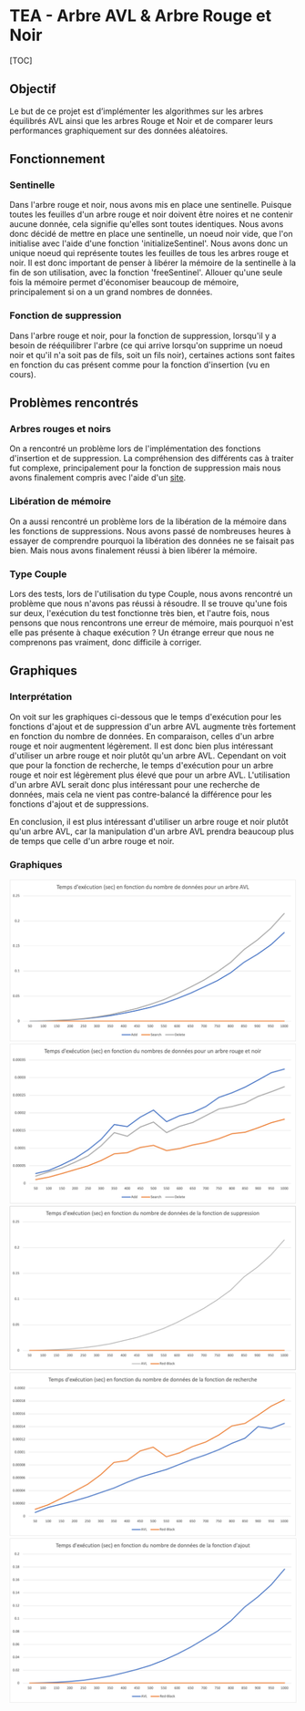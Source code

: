 # TEA - Arbre AVL & Arbre Rouge et Noir

[TOC]

## Objectif

Le but de ce projet est d’implémenter les algorithmes sur les arbres équilibrés AVL ainsi que les arbres Rouge et Noir et de comparer leurs performances graphiquement sur des données aléatoires.

## Fonctionnement

### Sentinelle

Dans l'arbre rouge et noir, nous avons mis en place une sentinelle. Puisque toutes les feuilles d'un arbre rouge et noir doivent être noires et ne contenir aucune donnée, cela signifie qu'elles sont toutes identiques. Nous avons donc décidé de mettre en place une sentinelle, un noeud noir vide, que l'on initialise avec l'aide d'une fonction 'initializeSentinel'. Nous avons donc un unique noeud qui représente toutes les feuilles de tous les arbres rouge et noir. Il est donc important de penser à libérer la mémoire de la sentinelle à la fin de son utilisation, avec la fonction 'freeSentinel'.
Allouer qu'une seule fois la mémoire permet d'économiser beaucoup de mémoire, principalement si on a un grand nombres de données.

### Fonction de suppression

Dans l'arbre rouge et noir, pour la fonction de suppression, lorsqu'il y a besoin de rééquilibrer l'arbre (ce qui arrive lorsqu'on supprime un noeud noir et qu'il n'a soit pas de fils, soit un fils noir), certaines actions sont faites en fonction du cas présent comme pour la fonction d'insertion (vu en cours).

## Problèmes rencontrés

### Arbres rouges et noirs

On a rencontré un problème lors de l'implémentation des fonctions d'insertion et de suppression. La compréhension des différents cas à traiter fut complexe, principalement pour la fonction de suppression mais nous avons finalement compris avec l'aide d'un [site](https://www.irif.fr/~carton/Enseignement/Algorithmique/Programmation/RedBlackTree/).

### Libération de mémoire

On a aussi rencontré un problème lors de la libération de la mémoire dans les fonctions de suppressions. Nous avons passé de nombreuses heures à essayer de comprendre pourquoi la libération des données ne se faisait pas bien. Mais nous avons finalement réussi à bien libérer la mémoire.

### Type Couple

Lors des tests, lors de l'utilisation du type Couple, nous avons rencontré un problème que nous n'avons pas réussi à résoudre. Il se trouve qu'une fois sur deux, l'exécution du test fonctionne très bien, et l'autre fois, nous pensons que nous rencontrons une erreur de mémoire, mais pourquoi n'est elle pas présente à chaque exécution ? Un étrange erreur que nous ne comprenons pas vraiment, donc difficile à corriger.

## Graphiques

### Interprétation

On voit sur les graphiques ci-dessous que le temps d'exécution pour les fonctions d'ajout et de suppression d'un arbre AVL augmente très fortement en fonction du nombre de données. En comparaison, celles d'un arbre rouge et noir augmentent légèrement.
Il est donc bien plus intéressant d'utiliser un arbre rouge et noir plutôt qu'un arbre AVL.
Cependant on voit que pour la fonction de recherche, le temps d'exécution pour un arbre rouge et noir est légèrement plus élevé que pour un arbre AVL.
L'utilisation d'un arbre AVL serait donc plus intéressant pour une recherche de données, mais cela ne vient pas contre-balancé la différence pour les fonctions d'ajout et de suppressions.

En conclusion, il est plus intéressant d'utiliser un arbre rouge et noir plutôt qu'un arbre AVL, car la manipulation d'un arbre AVL prendra beaucoup plus de temps que celle d'un arbre rouge et noir.

### Graphiques

![Arbre_AVL](assets/Arbre_AVL.png)
![Arbre_rouge_noir](assets/Arbre_rouge_noir.png)
![Fonction_Delete](assets/Fonction_Delete.png)
![Fonction_Search](assets/Fonction_Search.png)
![Fonction_Add](assets/Fonction_Add.png)